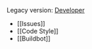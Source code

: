 Legacy version: [Developer](http://synergy-project.org/wiki/Developer)

* [[Issues]]
* [[Code Style]]
* [[Buildbot]]